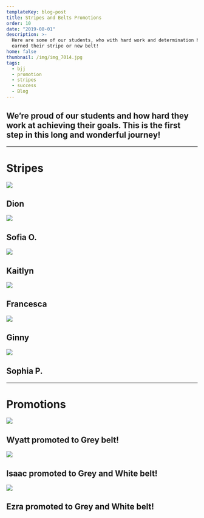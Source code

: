 ```yaml
---
templateKey: blog-post
title: Stripes and Belts Promotions
order: 10
date: "2019-08-01"
description: >-
  Here are some of our students, who with hard work and determination have
  earned their stripe or new belt!
home: false
thumbnail: /img/img_7014.jpg
tags:
  - bjj
  - promotion
  - stripes
  - success
  - Blog
---
```


## We’re proud of our students and how hard they work at achieving their goals. This is the first step in this long and wonderful journey!

---

# Stripes

![](/img/dsc00244.jpg)

## Dion

![](/img/dsc00240.jpg)

## Sofia O.

![](/img/dsc00235.jpg)

## Kaitlyn

![](/img/img_8398.jpg)

## **Francesca**

![](/img/img_8394.jpg)

## Ginny

![](/img/img_8400.jpg)

## Sophia P.

---

# **Promotions**

![](/img/dsc00254.jpg)

## Wyatt promoted to Grey belt!

![](/img/dsc09873.jpg)

## Isaac promoted to Grey and White belt!

![](/img/dsc09873.jpg)

## Ezra promoted to Grey and White belt!
